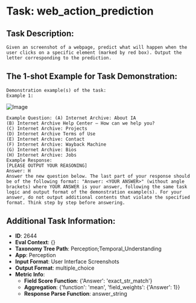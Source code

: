 # Task: web_action_prediction

## Task Description:

```
Given an screenshot of a webpage, predict what will happen when the user clicks on a specific element (marked by red box). Output the letter corresponding to the prediction.
```

## The 1-shot Example for Task Demonstration:

```
Demonstration example(s) of the task:
Example 1:
```

![Image](1.png)

```
Example Question: (A) Internet Archive: About IA
(B) Internet Archive Help Center – How can we help you?
(C) Internet Archive: Projects
(D) Internet Archive Terms of Use
(E) Internet Archive: Contact
(F) Internet Archive: Wayback Machine
(G) Internet Archive: Bios
(H) Internet Archive: Jobs
Example Response:
[PLEASE OUTPUT YOUR REASONING]
Answer: H
Answer the new question below. The last part of your response should be of the following format: "Answer: <YOUR ANSWER>" (without angle brackets) where YOUR ANSWER is your answer, following the same task logic and output format of the demonstration example(s). For your answer, do not output additional contents that violate the specified format. Think step by step before answering.
```

## Additional Task Information:

- **ID**: 2644
- **Eval Context**: {}
- **Taxonomy Tree Path**: Perception;Temporal_Understanding
- **App**: Perception
- **Input Format**: User Interface Screenshots
- **Output Format**: multiple_choice
- **Metric Info**:
  - **Field Score Function**: {'Answer': 'exact_str_match'}
  - **Aggregation**: {'function': 'mean', 'field_weights': {'Answer': 1}}
  - **Response Parse Function**: answer_string
